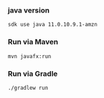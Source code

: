 ### java version
```
sdk use java 11.0.10.9.1-amzn
```

### Run via Maven

```
mvn javafx:run
```

### Run via Gradle

```
./gradlew run
```
